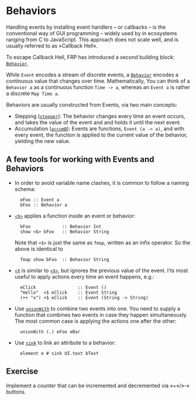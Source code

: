 Behaviors
================================================================================

Handling events by installing event handlers – or callbacks – is the
conventional way of GUI programming – widely used by in ecosystems ranging from
C to JavaScript. This approach does not scale well, and is usually referred to
as »Callback Hell«.

To escape Callback Hell, FRP has introduced a second building block:
[`Behavior`].

While `Event` encodes a stream of discrete events, a [`Behavior`] encodes a
continuous value that changes over time. Mathematically, You can think of a
`Behavior a` as a continuous function `Time -> a`, whereas an `Event a` is
rather a discrete `Map Time a`.

Behaviors are usually constructed from Events, via two main concepts:
* Stepping ([`stepper`]): The behavior changes every time an event occurs, and
  takes the value of the event and and holds it until the next event.
* Accumulation ([`accumB`]): Events are functions, `Event (a -> a)`, and with
  every event, the function is applied to the current value of the behavior,
  yielding the new value.

[`Behavior`]: https://hackage.haskell.org/package/threepenny-gui-0.9.0.0/docs/Reactive-Threepenny.html#t:Behavior
[`stepper`]: https://hackage.haskell.org/package/threepenny-gui-0.9.0.0/docs/Reactive-Threepenny.html#v:stepper
[`accumB`]: https://hackage.haskell.org/package/threepenny-gui-0.9.0.0/docs/Reactive-Threepenny.html#v:accumB

A few tools for working with Events and Behaviors
--------------------------------------------------------------------------------

* In order to avoid variable name clashes, it is common to follow a naming schema:

        eFoo :: Event a
        bFoo :: Behavior a

* [`<$>`] applies a function inside an event or behavior:

        bFoo            :: Behavior Int
        show <$> bFoo   :: Behavior String

    Note that `<$>` is just the same as `fmap`, written as an infix operator. So
    the above is identical to

        fmap show bFoo  :: Behavior String

* [`<$`] is similar to [`<$>`], but ignores the previous value of the event.
  I'ts most useful to apply actions every time an event happens, e.g.:

        eClick                :: Event ()
        "Hello"  <$ eClick    :: Event String
        (++ "x") <$ eClick    :: Event (String -> String)

* Use [`unionWith`] to combine two events into one. You need to supply a
  function that combines two events in case they happen simultaneously. The most
  common case is applying the actions one after the other:

        unionWith (.) eFoo eBar

* Use [`sink`] to link an attribute to a behavior:

        element e # sink UI.text bText

[`<$>`]: https://hackage.haskell.org/package/threepenny-gui-0.9.0.0/docs/Graphics-UI-Threepenny-Core.html#v:-60--36--62-
[`<$`]: https://hackage.haskell.org/package/threepenny-gui-0.9.0.0/docs/Graphics-UI-Threepenny-Core.html#v:-60--36-
[`unionWith`]: https://hackage.haskell.org/package/threepenny-gui-0.9.0.0/docs/Graphics-UI-Threepenny-Core.html#v:unionWith
[`sink`]: https://hackage.haskell.org/package/threepenny-gui-0.9.0.0/docs/Graphics-UI-Threepenny-Core.html#v:sink

Exercise
--------------------------------------------------------------------------------

Implement a counter that can be incremented and decremented via »+«/»-« buttons.
